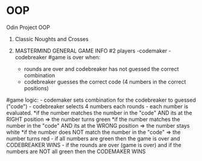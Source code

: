 # OOP
Odin Project OOP
1. Classic Noughts and Crosses

2. MASTERMIND
GENERAL GAME INFO
#2 players
    -codemaker
    -codebreaker
#game is over when:
    - rounds are over and codebreaker has not guessed the correct combination
    - codebreaker guesses the correct code (4 numbers in the correct positions)


#game logic:
    - codemaker sets combination for the codebreaker to guessed ("code")
    - codebreaker selects 4 numbers each rounds
    - each number is evaluated.
        *if the number matches the number in the "code" AND its at the RIGHT position => the number turns green 
        *if the number matches the number in the "code" AND its at the WRONG position => the number stays white
        *if the number does NOT match the number in the "code" => the number turns red
    - if all numbers are green then the game is over and CODEBREAKER WINS
    - if the rounds are over (game is over) and if the numbers are NOT all green then the CODEMAKER WINS
